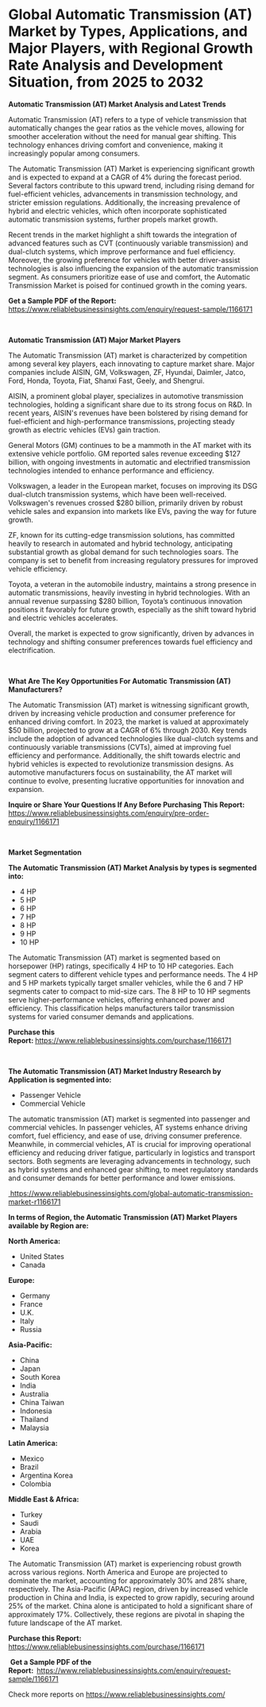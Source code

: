 <p><h1>Global Automatic Transmission (AT) Market by Types, Applications, and Major Players, with Regional Growth Rate Analysis and Development Situation, from 2025 to 2032</h1></p><p><strong>Automatic Transmission (AT) Market Analysis and Latest Trends</strong></p>
<p><p>Automatic Transmission (AT) refers to a type of vehicle transmission that automatically changes the gear ratios as the vehicle moves, allowing for smoother acceleration without the need for manual gear shifting. This technology enhances driving comfort and convenience, making it increasingly popular among consumers.</p><p>The Automatic Transmission (AT) Market is experiencing significant growth and is expected to expand at a CAGR of 4% during the forecast period. Several factors contribute to this upward trend, including rising demand for fuel-efficient vehicles, advancements in transmission technology, and stricter emission regulations. Additionally, the increasing prevalence of hybrid and electric vehicles, which often incorporate sophisticated automatic transmission systems, further propels market growth.</p><p>Recent trends in the market highlight a shift towards the integration of advanced features such as CVT (continuously variable transmission) and dual-clutch systems, which improve performance and fuel efficiency. Moreover, the growing preference for vehicles with better driver-assist technologies is also influencing the expansion of the automatic transmission segment. As consumers prioritize ease of use and comfort, the Automatic Transmission Market is poised for continued growth in the coming years.</p></p>
<p><strong>Get a Sample PDF of the Report:&nbsp;</strong> <a href="https://www.reliablebusinessinsights.com/enquiry/request-sample/1166171?utm_campaign=904&utm_medium=2&utm_source=Github&utm_content=ia&utm_term=11042025&utm_id=automatic-transmission-at">https://www.reliablebusinessinsights.com/enquiry/request-sample/1166171</a></p>
<p>&nbsp;</p>
<p><strong>Automatic Transmission (AT) Major Market Players</strong></p>
<p><p>The Automatic Transmission (AT) market is characterized by competition among several key players, each innovating to capture market share. Major companies include AISIN, GM, Volkswagen, ZF, Hyundai, Daimler, Jatco, Ford, Honda, Toyota, Fiat, Shanxi Fast, Geely, and Shengrui.</p><p>AISIN, a prominent global player, specializes in automotive transmission technologies, holding a significant share due to its strong focus on R&D. In recent years, AISIN's revenues have been bolstered by rising demand for fuel-efficient and high-performance transmissions, projecting steady growth as electric vehicles (EVs) gain traction.</p><p>General Motors (GM) continues to be a mammoth in the AT market with its extensive vehicle portfolio. GM reported sales revenue exceeding $127 billion, with ongoing investments in automatic and electrified transmission technologies intended to enhance performance and efficiency.</p><p>Volkswagen, a leader in the European market, focuses on improving its DSG dual-clutch transmission systems, which have been well-received. Volkswagen's revenues crossed $280 billion, primarily driven by robust vehicle sales and expansion into markets like EVs, paving the way for future growth.</p><p>ZF, known for its cutting-edge transmission solutions, has committed heavily to research in automated and hybrid technology, anticipating substantial growth as global demand for such technologies soars. The company is set to benefit from increasing regulatory pressures for improved vehicle efficiency.</p><p>Toyota, a veteran in the automobile industry, maintains a strong presence in automatic transmissions, heavily investing in hybrid technologies. With an annual revenue surpassing $280 billion, Toyota’s continuous innovation positions it favorably for future growth, especially as the shift toward hybrid and electric vehicles accelerates.</p><p>Overall, the market is expected to grow significantly, driven by advances in technology and shifting consumer preferences towards fuel efficiency and electrification.</p></p>
<p>&nbsp;</p>
<p><strong>What Are The Key Opportunities For Automatic Transmission (AT) Manufacturers?</strong></p>
<p><p>The Automatic Transmission (AT) market is witnessing significant growth, driven by increasing vehicle production and consumer preference for enhanced driving comfort. In 2023, the market is valued at approximately $50 billion, projected to grow at a CAGR of 6% through 2030. Key trends include the adoption of advanced technologies like dual-clutch systems and continuously variable transmissions (CVTs), aimed at improving fuel efficiency and performance. Additionally, the shift towards electric and hybrid vehicles is expected to revolutionize transmission designs. As automotive manufacturers focus on sustainability, the AT market will continue to evolve, presenting lucrative opportunities for innovation and expansion.</p></p>
<p><strong>Inquire or Share Your Questions If Any Before Purchasing This Report:</strong> <a href="https://www.reliablebusinessinsights.com/enquiry/pre-order-enquiry/1166171?utm_campaign=904&utm_medium=2&utm_source=Github&utm_content=ia&utm_term=11042025&utm_id=automatic-transmission-at">https://www.reliablebusinessinsights.com/enquiry/pre-order-enquiry/1166171</a></p>
<p>&nbsp;</p>
<p><strong>Market Segmentation</strong></p>
<p><strong>The Automatic Transmission (AT) Market Analysis by types is segmented into:</strong></p>
<p><ul><li>4 HP</li><li>5 HP</li><li>6 HP</li><li>7 HP</li><li>8 HP</li><li>9 HP</li><li>10 HP</li></ul></p>
<p><p>The Automatic Transmission (AT) market is segmented based on horsepower (HP) ratings, specifically 4 HP to 10 HP categories. Each segment caters to different vehicle types and performance needs. The 4 HP and 5 HP markets typically target smaller vehicles, while the 6 and 7 HP segments cater to compact to mid-size cars. The 8 HP to 10 HP segments serve higher-performance vehicles, offering enhanced power and efficiency. This classification helps manufacturers tailor transmission systems for varied consumer demands and applications.</p></p>
<p><strong>Purchase this Report:&nbsp;</strong><a href="https://www.reliablebusinessinsights.com/purchase/1166171?utm_campaign=904&utm_medium=2&utm_source=Github&utm_content=ia&utm_term=11042025&utm_id=automatic-transmission-at">https://www.reliablebusinessinsights.com/purchase/1166171</a></p>
<p>&nbsp;</p>
<p><strong>The Automatic Transmission (AT) Market Industry Research by Application is segmented into:</strong></p>
<p><ul><li>Passenger Vehicle</li><li>Commercial Vehicle</li></ul></p>
<p><p>The automatic transmission (AT) market is segmented into passenger and commercial vehicles. In passenger vehicles, AT systems enhance driving comfort, fuel efficiency, and ease of use, driving consumer preference. Meanwhile, in commercial vehicles, AT is crucial for improving operational efficiency and reducing driver fatigue, particularly in logistics and transport sectors. Both segments are leveraging advancements in technology, such as hybrid systems and enhanced gear shifting, to meet regulatory standards and consumer demands for better performance and lower emissions.</p></p>
<p><a href="https://www.reliablebusinessinsights.com/global-automatic-transmission-market-r1166171?utm_campaign=904&utm_medium=2&utm_source=Github&utm_content=ia&utm_term=11042025&utm_id=automatic-transmission-at">&nbsp;https://www.reliablebusinessinsights.com/global-automatic-transmission-market-r1166171</a></p>
<p><strong>In terms of Region, the Automatic Transmission (AT) Market Players available by Region are:</strong></p>
<p>
    <p> <strong> North America: </strong>
        <ul>
            <li>United States</li>
            <li>Canada</li>
        </ul>
        </p> 
    <p> <strong> Europe: </strong>
        <ul>
            <li>Germany</li>
            <li>France</li>
            <li>U.K.</li>
            <li>Italy</li>
            <li>Russia</li>
        </ul>
        </p> 
    <p> <strong> Asia-Pacific: </strong>
        <ul>
            <li>China</li>
            <li>Japan</li>
            <li>South Korea</li>
            <li>India</li>
            <li>Australia</li>
            <li>China Taiwan</li>
            <li>Indonesia</li>
            <li>Thailand</li>
            <li>Malaysia</li>
        </ul>
        </p> 
    <p> <strong> Latin America: </strong>
        <ul>
            <li>Mexico</li>
            <li>Brazil</li>
            <li>Argentina Korea</li>
            <li>Colombia</li>
        </ul>
        </p> 
    <p> <strong> Middle East & Africa: </strong>
        <ul>
            <li>Turkey</li>
            <li>Saudi</li>
            <li>Arabia</li>
            <li>UAE</li>
            <li>Korea</li>
        </ul>
    </p>
    </p>
<p><p>The Automatic Transmission (AT) market is experiencing robust growth across various regions. North America and Europe are projected to dominate the market, accounting for approximately 30% and 28% share, respectively. The Asia-Pacific (APAC) region, driven by increased vehicle production in China and India, is expected to grow rapidly, securing around 25% of the market. China alone is anticipated to hold a significant share of approximately 17%. Collectively, these regions are pivotal in shaping the future landscape of the AT market.</p></p>
<p><strong>Purchase this Report: </strong><a href="https://www.reliablebusinessinsights.com/purchase/1166171?utm_campaign=904&utm_medium=2&utm_source=Github&utm_content=ia&utm_term=11042025&utm_id=automatic-transmission-at">https://www.reliablebusinessinsights.com/purchase/1166171</a></p>
<p>&nbsp;<strong>Get a Sample PDF of the Report:&nbsp;&nbsp;</strong><a href="https://www.reliablebusinessinsights.com/enquiry/request-sample/1166171?utm_campaign=904&utm_medium=2&utm_source=Github&utm_content=ia&utm_term=11042025&utm_id=automatic-transmission-at">https://www.reliablebusinessinsights.com/enquiry/request-sample/1166171</a></p>
<p><strong></strong></p>
<p>Check more reports on <a href="https://www.reliablebusinessinsights.com/?utm_campaign=904&utm_medium=2&utm_source=Github&utm_content=ia&utm_term=11042025&utm_id=automatic-transmission-at">https://www.reliablebusinessinsights.com/</a></p>